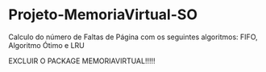# Projeto-MemoriaVirtual-SO
Calculo do número de Faltas de Página com os seguintes algoritmos: FIFO, Algoritmo Ótimo e LRU




EXCLUIR O PACKAGE MEMORIAVIRTUAL!!!!!
